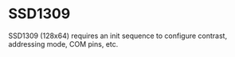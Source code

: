 # SSD1309
SSD1309 (128x64) requires an init sequence to configure contrast, addressing mode, COM pins, etc.
